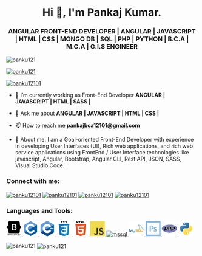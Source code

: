 <h1 align="center">Hi 👋, I'm Pankaj Kumar.</h1>
<h3 align="center">ANGULAR FRONT-END DEVELOPER | ANGULAR | JAVASCRIPT | HTML | CSS | MONGO DB | SQL | PHP | PYTHON | B.C.A | M.C.A | G.I.S ENGINEER </h3>

<p align="left"> <img src="https://komarev.com/ghpvc/?username=panku121&label=Profile%20views&color=0e75b6&style=flat" alt="panku121" /> </p>

<p align="left"> <a href="https://github.com/ryo-ma/github-profile-trophy"><img src="https://github-profile-trophy.vercel.app/?username=panku121" alt="panku121" /></a> </p>

<p align="left"> <a href="https://twitter.com/panku12101" target="blank"><img src="https://img.shields.io/twitter/follow/panku12101?logo=twitter&style=for-the-badge" alt="panku12101" /></a> </p>

- 🌱 I’m currently working as Front-End Developer **ANGULAR | JAVASCRIPT | HTML | SASS |**

- 💬 Ask me about **ANGULAR | JAVASCRIPT | HTML | CSS |**

- 📫 How to reach me **pankajbca12101@gmail.com**

- 📄 About me: I am a Goal-oriented Front-End Developer with experience in developing User Interfaces (UI), Rich web applications, and rich web service applications using FrontEnd / User Interface technologies like javascript, Angular, Bootstrap, Angular CLI, Rest API, JSON, SASS, Visual Studio Code.
  
<h3 align="left">Connect with me:</h3>
<p align="left">
<a href="https://twitter.com/panku12101" target="blank"><img align="center" src="https://raw.githubusercontent.com/rahuldkjain/github-profile-readme-generator/master/src/images/icons/Social/twitter.svg" alt="panku12101" height="30" width="40" /></a>
<a href="https://linkedin.com/in/panku12101" target="blank"><img align="center" src="https://raw.githubusercontent.com/rahuldkjain/github-profile-readme-generator/master/src/images/icons/Social/linked-in-alt.svg" alt="panku12101" height="30" width="40" /></a>
<a href="https://fb.com/panku12101" target="blank"><img align="center" src="https://raw.githubusercontent.com/rahuldkjain/github-profile-readme-generator/master/src/images/icons/Social/facebook.svg" alt="panku12101" height="30" width="40" /></a>
<a href="https://instagram.com/panku12101" target="blank"><img align="center" src="https://raw.githubusercontent.com/rahuldkjain/github-profile-readme-generator/master/src/images/icons/Social/instagram.svg" alt="panku12101" height="30" width="40" /></a>
</p>

<h3 align="left">Languages and Tools:</h3>
<p align="left"> <a href="https://getbootstrap.com" target="_blank"> <img src="https://raw.githubusercontent.com/devicons/devicon/master/icons/bootstrap/bootstrap-plain-wordmark.svg" alt="bootstrap" width="40" height="40"/> </a> <a href="https://www.cprogramming.com/" target="_blank"> <img src="https://raw.githubusercontent.com/devicons/devicon/master/icons/c/c-original.svg" alt="c" width="40" height="40"/> </a> <a href="https://www.w3schools.com/cpp/" target="_blank"> <img src="https://raw.githubusercontent.com/devicons/devicon/master/icons/cplusplus/cplusplus-original.svg" alt="cplusplus" width="40" height="40"/> </a> <a href="https://www.w3schools.com/css/" target="_blank"> <img src="https://raw.githubusercontent.com/devicons/devicon/master/icons/css3/css3-original-wordmark.svg" alt="css3" width="40" height="40"/> </a> <a href="https://www.w3.org/html/" target="_blank"> <img src="https://raw.githubusercontent.com/devicons/devicon/master/icons/html5/html5-original-wordmark.svg" alt="html5" width="40" height="40"/> </a> <a href="https://developer.mozilla.org/en-US/docs/Web/JavaScript" target="_blank"> <img src="https://raw.githubusercontent.com/devicons/devicon/master/icons/javascript/javascript-original.svg" alt="javascript" width="40" height="40"/> </a> <a href="https://www.microsoft.com/en-us/sql-server" target="_blank"> <img src="https://www.svgrepo.com/show/303229/microsoft-sql-server-logo.svg" alt="mssql" width="40" height="40"/> </a> <a href="https://www.mysql.com/" target="_blank"> <img src="https://raw.githubusercontent.com/devicons/devicon/master/icons/mysql/mysql-original-wordmark.svg" alt="mysql" width="40" height="40"/> </a> <a href="https://www.photoshop.com/en" target="_blank"> <img src="https://raw.githubusercontent.com/devicons/devicon/master/icons/photoshop/photoshop-line.svg" alt="photoshop" width="40" height="40"/> </a> <a href="https://www.php.net" target="_blank"> <img src="https://raw.githubusercontent.com/devicons/devicon/master/icons/php/php-original.svg" alt="php" width="40" height="40"/> </a> <a href="https://www.python.org" target="_blank"> <img src="https://raw.githubusercontent.com/devicons/devicon/master/icons/python/python-original.svg" alt="python" width="40" height="40"/> </a> </p>

<p><img align="left" src="https://github-readme-stats.vercel.app/api/top-langs?username=panku121&show_icons=true&locale=en&layout=compact" alt="panku121" /></p>

<p>&nbsp;<img align="center" src="https://github-readme-stats.vercel.app/api?username=panku121&show_icons=true&locale=en" alt="panku121" /></p>
